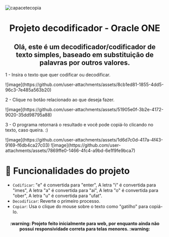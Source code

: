 ![capacetecopia](https://github.com/user-attachments/assets/b09a7e41-31ef-4ed4-8147-43537a636329)
<h1 align="center"> Projeto decodificador - Oracle ONE </h1>

<h2 align="center">Olá, este é um decodificador/codificador de texto simples, baseado em substituição de palavras por outros valores.</h2>

<p>1 - Insira o texto que quer codificar ou decodificar.</p>
![image](https://github.com/user-attachments/assets/8cb1ed81-1855-4dd5-96c3-7e485a563b20)

<p>2 - Clique no botão relacionado ao que deseja fazer.</p>
![image](https://github.com/user-attachments/assets/51905e0f-3b2e-4172-9020-35dd98795a88)

<p>3 - O programa retornará o resultado e você pode copiá-lo clicando no texto, caso queira. :)</p>
![image](https://github.com/user-attachments/assets/1d6d7c0d-417a-4f43-9169-f6db4ca27c03)
![image](https://github.com/user-attachments/assets/7869ffe0-1466-4fc4-a9bd-6e1f9fe9bca7)


# :hammer: Funcionalidades do projeto

- `Codificar`:  "e" é convertida para "enter", A letra "i" é convertida para "imes", A letra "a" é convertida para "ai", A letra "o" é convertida para "ober", A letra "u" é convertida para "ufat".
- `Decodificar`: Reverte o primeiro processo.
- `Copiar`: Usa o clique do mouse sobre o texto como "gatilho" para copiá-lo.

<h4 align="center"> 
    :warning:  Projeto feito inicialmente para web, por enquanto ainda não possui responsividade correta para telas menores.  :warning:
</h4>

